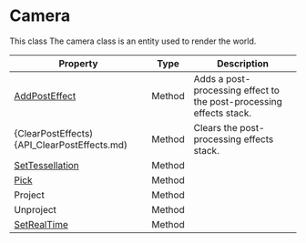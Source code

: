 # Camera #
This class The camera class is an entity used to render the world.

| Property | Type | Description |
| ----- | ----- | ----- |
| [AddPostEffect](API_Camera_AddPostEffect.md) | Method | Adds a post-processing effect to the post-processing effects stack. | 
| {ClearPostEffects){API_ClearPostEffects.md) | Method | Clears the post-processing effects stack. |
| [SetTessellation](API_Camera_SetTessellation.md) | Method |  |
| [Pick](API_Camera_Pick.md) | Method | |
| Project | Method | |
| Unproject | Method | |
| [SetRealTime](API_Camera_SetRealTime.md) | Method | |
